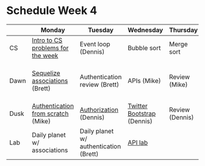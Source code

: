 # Schedule Week 4

|      | Monday | Tuesday | Wednesday | Thursday | Friday |
|------|------|-------|--------|---------|-------|
| CS   | [Intro to CS problems for the week](../warmups/week-04.md) | Event loop (Dennis) | Bubble sort | Merge sort | Quick sort  |
| Dawn | [Sequelize associations](../lectures/week-04/_1_monday/dawn) (Brett) | Authentication review (Brett) | APIs (Mike) | Review (Mike) | Wireframing & Trello, [project intro](../projects/project-01/specs.md) (Dennis et al) |
| Dusk | [Authentication from scratch](https://github.com/sf-wdi-17/notes/tree/master/lectures/week-04/_1_monday/dusk) (Mike) | [Authorization](../lectures/week-04/_2_tuesday/dusk/README.md) (Dennis) | [Twitter Bootstrap](../lectures/week-04/_3_wednesday/dusk) (Dennis) | Review (Dennis) | Project start |
| Lab  | Daily planet w/ associations | Daily planet w/ authentication (Brett) | [API lab](https://github.com/sf-wdi-17/omdb_lab) |  |  |
